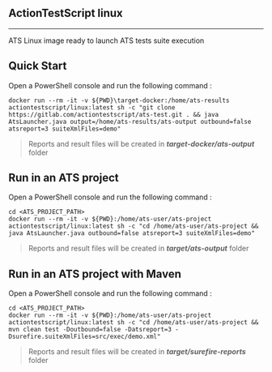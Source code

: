 ## ActionTestScript linux
---
ATS Linux image ready to launch ATS tests suite execution

## Quick Start

Open a PowerShell console and run the following command :

```
docker run --rm -it -v ${PWD}\target-docker:/home/ats-results actiontestscript/linux:latest sh -c "git clone https://gitlab.com/actiontestscript/ats-test.git . && java AtsLauncher.java output=/home/ats-results/ats-output outbound=false atsreport=3 suiteXmlFiles=demo"
```
> Reports and result files will be created in **_target-docker/ats-output_** folder

## Run in an ATS project

Open a PowerShell console and run the following command :

```
cd <ATS_PROJECT_PATH>
docker run --rm -it -v ${PWD}:/home/ats-user/ats-project actiontestscript/linux:latest sh -c "cd /home/ats-user/ats-project && java AtsLauncher.java outbound=false atsreport=3 suiteXmlFiles=demo"
```
> Reports and result files will be created in ***target/ats-output*** folder

## Run in an ATS project with Maven

Open a PowerShell console and run the following command :

```
cd <ATS_PROJECT_PATH>
docker run --rm -it -v ${PWD}:/home/ats-user/ats-project actiontestscript/linux:latest sh -c "cd /home/ats-user/ats-project && mvn clean test -Doutbound=false -Datsreport=3 -Dsurefire.suiteXmlFiles=src/exec/demo.xml"
```
> Reports and result files will be created in ***target/surefire-reports*** folder
